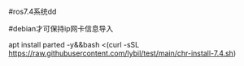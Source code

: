 # 


#ros7.4系统dd


#debian才可保持ip网卡信息导入

apt install parted -y&&bash <(curl -sSL https://raw.githubusercontent.com/lybil/test/main/chr-install-7.4.sh)
